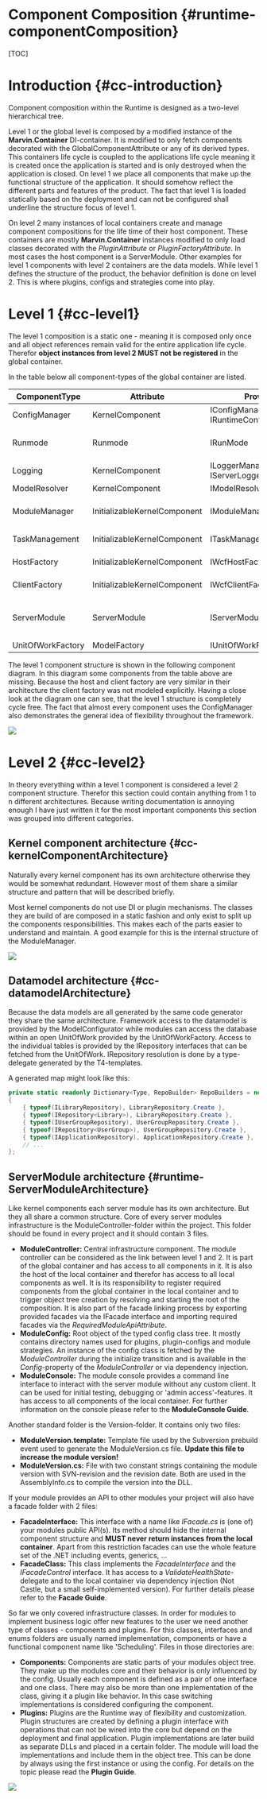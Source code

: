 Component Composition {#runtime-componentComposition}
==========

[TOC]

# Introduction {#cc-introduction}
Component composition within the Runtime is designed as a two-level hierarchical tree. 

Level 1 or the global level is composed by a modified instance of the **Marvin.Container** DI-container. It is modified to only fetch components decorated with the GlobalComponentAttribute or any of its derived types. This containers life cycle is coupled to the applications life cycle meaning it is created once the application is started and  is only destroyed when the application is closed. On level 1 we place all components that make up the functional structure of the application. It should somehow reflect the different parts and features of the product. The fact that level 1 is loaded statically based on the deployment and can not be configured shall underline the structure focus of level 1.

On level 2 many instances of local containers create and manage component compositions for the life time of their host component. These containers are mostly **Marvin.Container** instances modified to only load classes decorated with the _PluginAttribute_ or _PluginFactoryAttribute_. In most cases the host component is a ServerModule. Other examples for level 1 components with level 2 containers are the data models. While level 1 defines the structure of the product, the behavior definition is done on level 2. This is where plugins, configs and strategies come into play.  

# Level 1 {#cc-level1}
The level 1 composition is a static one - meaning it is composed only once and all object references remain valid for the entire application life cycle. Therefor **object instances from level 2 MUST not be registered** in the global container.


In the table below all component-types of the global container are listed.

|ComponentType|Attribute|Provided|Required|
|-------------|---------|--------|--------|
| ConfigManager | KernelComponent | IConfigManager <br> IRuntimeConfigManager | |
| Runmode | Runmode | IRunMode | IModuleManager <br> (IRuntimeConfigManager) <br> (ILoggerManagement) |
| Logging | KernelComponent | ILoggerManagement <br> IServerLoggerManagement | IConfigManager |
| ModelResolver | KernelComponent | IModelResolver | UnitOfWorkFactory[] |
| ModuleManager | InitializableKernelComponent | IModuleManager | IConfigManager <br> ILoggerManagement <br> IServerModule[] |
| TaskManagement | InitializableKernelComponent | ITaskManager | IConfigManager <br> ILoggerManagement |
| HostFactory | InitializableKernelComponent | IWcfHostFactory | IConfigManager <br> ILoggerManagement |
| ClientFactory |  InitializableKernelComponent | IWcfClientFactory | IConfigManager <br> ILoggerManagement |
| ServerModule | ServerModule | IServerModule | IConfigManager <br> ILoggerManagement <br> (IWcfHostFactory) <br> ... |
| UnitOfWorkFactory | ModelFactory | IUnitOfWorkFactory | IConfigManager |


The level 1 component structure is shown in the following component diagram. In this diagram some components from the table above are missing. Because the host and client factory are very similar in their architecture the client factory was not modeled explicitly. Having a close look at the diagram one can see, that the level 1 structure is completely cycle free. The fact that almost every component uses the ConfigManager also demonstrates the general idea of flexibility throughout the framework.

![](images/Runtime/Level1.png)

# Level 2 {#cc-level2}
In theory everything within a level 1 component is considered a level 2 component structure. Therefor this section could contain anything from 1 to n different architectures. Because writing documentation is annoying enough I have just written it for the most important components this section was grouped into different categories.

## Kernel component architecture {#cc-kernelComponentArchitecture}
Naturally every kernel component has its own architecture otherwise they would be somewhat redundant. However most of them share a similar structure and pattern that will be described briefly.

Most kernel components do not use DI or plugin mechanisms. The classes they are build of are composed in a static fashion and only exist to split up the components responsibilities. This makes each of the parts easier to understand and maintain. A good example for this is the internal structure of the ModuleManager.

![](images/Runtime/ModuleManager.png)

## Datamodel architecture {#cc-datamodelArchitecture}
Because the data models are all generated by the same code generator they share the same architecture. Framework access to the datamodel is provided by the ModelConfigurator while modules can access the database within an open UnitOfWork provided by the UnitOfWorkFactory. Access to the individual tables is provided by the IRepository interfaces that can be fetched from the UnitOfWork. IRepository resolution is done by a type-delegate generated by the T4-templates.

A generated map might look like this:

````cs
private static readonly Dictionary<Type, RepoBuilder> RepoBuilders = new Dictionary<Type, RepoBuilder>
{
    { typeof(ILibraryRepository), LibraryRepository.Create },
    { typeof(IRepository<Library>), LibraryRepository.Create },
    { typeof(IUserGroupRepository), UserGroupRepository.Create },
    { typeof(IRepository<UserGroup>), UserGroupRepository.Create },
    { typeof(IApplicationRepository), ApplicationRepository.Create },
    // ...
};
````

## ServerModule architecture {#runtime-ServerModuleArchitecture}
Like kernel components each server module has its own architecture. But they all share a common structure. Core of every server modules infrastructure is the ModuleController-folder within the project. This folder should be found in every project and it should contain 3 files.
* **ModuleController:** Central infrastructure component. The module controller can be considered as the link between level 1 and 2. It is part of the global container and has access to all components in it. It is also the host of the local container and therefor has access to all local components as well. It is its responsibility to register required components from the global container in the local container and to trigger object tree creation by resolving and starting the root of the composition. It is also part of the facade linking process by exporting provided facades via the IFacade<TFacade> interface and importing required facades via the _RequiredModuleApiAttribute_.
* **ModuleConfig:** Root object of the typed config class tree. It mostly contains directory names used for plugins, plugin-configs and module strategies. An instance of the config class is fetched by the _ModuleController_ during the initialize transition and is available in the _Config_-property of the _ModuleController_ or via dependency injection.
* **ModuleConsole:** The module console provides a command line interface to interact with the server module without any custom client. It can be used for initial testing, debugging or 'admin access'-features. It has access to all components of the local container. For further information on the console please refer to the **ModuleConsole Guide**.

Another standard folder is the Version-folder. It contains only two files:
* **ModuleVersion.template:** Template file used by the Subversion prebuild event used to generate the ModuleVersion.cs file. **Update this file to increase the module version!**
* **ModuleVersion.cs:** File with two constant strings containing the module version with SVN-revision and the revision date. Both are used in the AssemblyInfo.cs to compile the version into the DLL.

If your module provides an API to other modules your project will also have a facade folder with 2 files:
* **FacadeInterface:** This interface with a name like _IFacade.cs_ is (one of) your modules public API(s). Its method should hide the internal component structure and **MUST never return instances from the local container**. Apart from this restriction facades can use the whole feature set of the .NET including events, generics, ...
* **FacadeClass:** This class implements the _FacadeInterface_ and the _IFacadeControl_ interface. It has access to a _ValidateHealthState_-delegate and to the local container via dependency injection (Not Castle, but a small self-implemented version). For further details please refer to the **Facade Guide**.

So far we only covered infrastructure classes. In order for modules to implement business logic offer new features to the user we need another type of classes - components and plugins. For this classes, interfaces and enums folders are usually named implementation, components or have a functional component name like 'Scheduling'. Files in those directories are:
* **Components:**  Components are static parts of your modules object tree. They make up the modules core and their behavior is only influenced by the config. Usually each component is defined as a pair of one interface and one class. There may also be more than one implementation of the class, giving it a plugin like behavior. In this case switching implementations is considered configuring the component.
* **Plugins:** Plugins are the Runtime way of flexibility and customization. Plugin structures are created by defining a plugin interface with operations that can not be wired into the core but depend on the deployment and final application. Plugin implementations are later build as separate DLLs and placed in a certain folder. The module will load the implementations and include them in the object tree. This can be done by always using the first instance or using the config. For details on the topic please read the **Plugin Guide**. 

![](images/Runtime/ModuleArchitecture.png)
